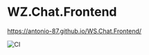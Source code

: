 # WZ.Chat.Frontend

https://antonio-87.github.io/WS.Chat.Frontend/

![CI](https://github.com/Antonio-87/WS.Chat.Frontend/actions/workflows/web.yml/badge.svg)
